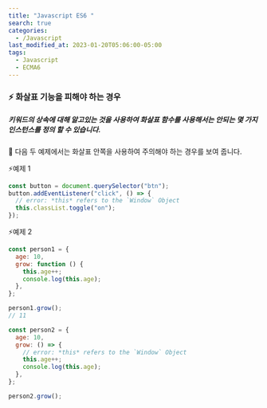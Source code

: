 ```yaml
---
title: "Javascript ES6 "
search: true
categories:
  - /Javascript
last_modified_at: 2023-01-20T05:06:00-05:00
tags:
  - Javascript
  - ECMA6
---
```


### ⚡️ 화살표 기능을 피해야 하는 경우

##### 키워드의 상속에 대해 알고있는 것을 사용하여 화살표 함수를 사용해서는 안되는 몇 가지 인스턴스를 정의 할 수 있습니다.

🌟 다음 두 예제에서는 화살표 안쪽을 사용하여 주의해야 하는 경우를 보여 줍니다.

⚡️예제 1

```javascript
const button = document.querySelector("btn");
button.addEventListener("click", () => {
  // error: *this* refers to the `Window` Object
  this.classList.toggle("on");
});
```

⚡️예제 2

```javascript
const person1 = {
  age: 10,
  grow: function () {
    this.age++;
    console.log(this.age);
  },
};

person1.grow();
// 11

const person2 = {
  age: 10,
  grow: () => {
    // error: *this* refers to the `Window` Object
    this.age++;
    console.log(this.age);
  },
};

person2.grow();
```
